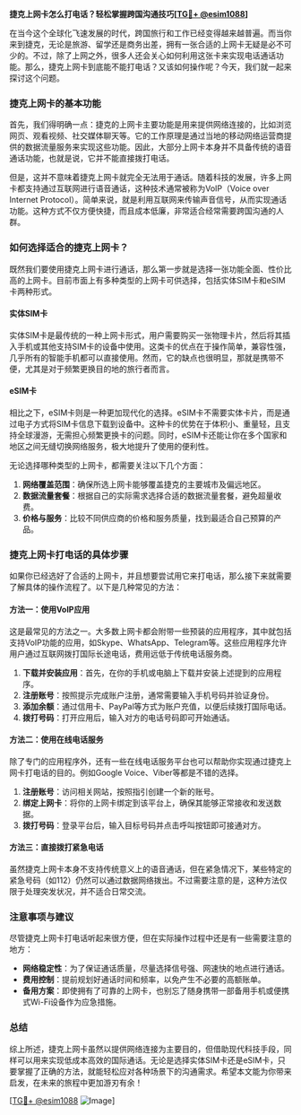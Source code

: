 **捷克上网卡怎么打电话？轻松掌握跨国沟通技巧[[TG💪+ @esim1088](https://t.me/s/esim1088)]**

在当今这个全球化飞速发展的时代，跨国旅行和工作已经变得越来越普遍。而当你来到捷克，无论是旅游、留学还是商务出差，拥有一张合适的上网卡无疑是必不可少的。不过，除了上网之外，很多人还会关心如何利用这张卡来实现电话通话功能。那么，捷克上网卡到底能不能打电话？又该如何操作呢？今天，我们就一起来探讨这个问题。

### 捷克上网卡的基本功能

首先，我们得明确一点：捷克的上网卡主要功能是用来提供网络连接的，比如浏览网页、观看视频、社交媒体聊天等。它的工作原理是通过当地的移动网络运营商提供的数据流量服务来实现这些功能。因此，大部分上网卡本身并不具备传统的语音通话功能，也就是说，它并不能直接拨打电话。

但是，这并不意味着捷克上网卡就完全无法用于通话。随着科技的发展，许多上网卡都支持通过互联网进行语音通话，这种技术通常被称为VoIP（Voice over Internet Protocol）。简单来说，就是利用互联网来传输声音信号，从而实现通话功能。这种方式不仅方便快捷，而且成本低廉，非常适合经常需要跨国沟通的人群。

### 如何选择适合的捷克上网卡？

既然我们要使用捷克上网卡进行通话，那么第一步就是选择一张功能全面、性价比高的上网卡。目前市面上有多种类型的上网卡可供选择，包括实体SIM卡和eSIM卡两种形式。

#### 实体SIM卡
实体SIM卡是最传统的一种上网卡形式，用户需要购买一张物理卡片，然后将其插入手机或其他支持SIM卡的设备中使用。这类卡的优点在于操作简单，兼容性强，几乎所有的智能手机都可以直接使用。然而，它的缺点也很明显，那就是携带不便，尤其是对于频繁更换目的地的旅行者而言。

#### eSIM卡
相比之下，eSIM卡则是一种更加现代化的选择。eSIM卡不需要实体卡片，而是通过电子方式将SIM卡信息下载到设备中。这种卡的优势在于体积小、重量轻，且支持全球漫游，无需担心频繁更换卡的问题。同时，eSIM卡还能让你在多个国家和地区之间无缝切换网络服务，极大地提升了使用的便利性。

无论选择哪种类型的上网卡，都需要关注以下几个方面：

1. **网络覆盖范围**：确保所选上网卡能够覆盖捷克的主要城市及偏远地区。
2. **数据流量套餐**：根据自己的实际需求选择合适的数据流量套餐，避免超量收费。
3. **价格与服务**：比较不同供应商的价格和服务质量，找到最适合自己预算的产品。

### 捷克上网卡打电话的具体步骤

如果你已经选好了合适的上网卡，并且想要尝试用它来打电话，那么接下来就需要了解具体的操作流程了。以下是几种常见的方法：

#### 方法一：使用VoIP应用
这是最常见的方法之一。大多数上网卡都会附带一些预装的应用程序，其中就包括支持VoIP功能的应用，如Skype、WhatsApp、Telegram等。这些应用程序允许用户通过互联网拨打国际长途电话，费用远低于传统电话服务商。

1. **下载并安装应用**：首先，在你的手机或电脑上下载并安装上述提到的应用程序。
2. **注册账号**：按照提示完成账户注册，通常需要输入手机号码并验证身份。
3. **添加余额**：通过信用卡、PayPal等方式为账户充值，以便后续拨打国际电话。
4. **拨打号码**：打开应用后，输入对方的电话号码即可开始通话。

#### 方法二：使用在线电话服务
除了专门的应用程序外，还有一些在线电话服务平台也可以帮助你实现通过捷克上网卡打电话的目的。例如Google Voice、Viber等都是不错的选择。

1. **注册账号**：访问相关网站，按照指引创建一个新的账号。
2. **绑定上网卡**：将你的上网卡绑定到该平台上，确保其能够正常接收和发送数据。
3. **拨打号码**：登录平台后，输入目标号码并点击呼叫按钮即可接通对方。

#### 方法三：直接拨打紧急电话
虽然捷克上网卡本身不支持传统意义上的语音通话，但在紧急情况下，某些特定的紧急号码（如112）仍然可以通过数据网络拨出。不过需要注意的是，这种方法仅限于处理突发状况，并不适合日常交流。

### 注意事项与建议

尽管捷克上网卡打电话听起来很方便，但在实际操作过程中还是有一些需要注意的地方：

- **网络稳定性**：为了保证通话质量，尽量选择信号强、网速快的地点进行通话。
- **费用控制**：提前规划好通话时间和频率，以免产生不必要的高额账单。
- **备用方案**：即使拥有了可靠的上网卡，也别忘了随身携带一部备用手机或便携式Wi-Fi设备作为应急措施。

### 总结

综上所述，捷克上网卡虽然以提供网络连接为主要目的，但借助现代科技手段，同样可以用来实现低成本高效的国际通话。无论是选择实体SIM卡还是eSIM卡，只要掌握了正确的方法，就能轻松应对各种场景下的沟通需求。希望本文能为你带来启发，在未来的旅程中更加游刃有余！

[[TG💪+ @esim1088](https://t.me/s/esim1088) ![Image](https://i.postimg.cc/4NQfJmqS/Snipaste-2025-05-13-00-14-12.png)]